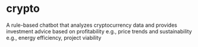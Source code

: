 # crypto
A rule-based chatbot that analyzes cryptocurrency data and provides investment advice based on profitability e.g., price trends and sustainability  e.g., energy efficiency, project viability
